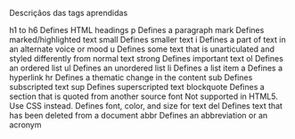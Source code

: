 Descriçãos das tags aprendidas

h1 to h6	Defines HTML headings
p	Defines a paragraph
mark	Defines marked/highlighted text
small	Defines smaller text
i	Defines a part of text in an alternate voice or mood
u	Defines some text that is unarticulated and styled differently from normal text
strong	Defines important text
ol	Defines an ordered list
ul	Defines an unordered list
li	Defines a list item
a	Defines a hyperlink
hr	Defines a thematic change in the content
sub	Defines subscripted text
sup	Defines superscripted text
blockquote	Defines a section that is quoted from another source
font	Not supported in HTML5. Use CSS instead.
Defines font, color, and size for text
del	Defines text that has been deleted from a document
abbr	Defines an abbreviation or an acronym